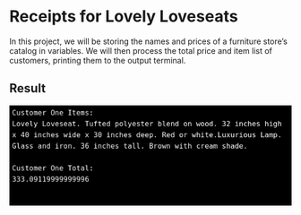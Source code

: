 # Receipts for Lovely Loveseats

In this project, we will be storing the names and prices of a furniture store’s catalog in variables. We will then process the total price and item list of customers, printing them to the output terminal.

## Result

![Result](images/python-furniture-store.png)
